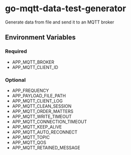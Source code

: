 # go-mqtt-data-test-generator
Generate data from file and send it to an MQTT broker

## Environment Variables

### Required
- APP_MQTT_BROKER
- APP_MQTT_CLIENT_ID

### Optional
- APP_FREQUENCY
- APP_PAYLOAD_FILE_PATH
- APP_MQTT_CLIENT_LOG
- APP_MQTT_CLEAN_SESSION
- APP_MQTT_ORDER_MATTERS
- APP_MQTT_WRITE_TIMEOUT
- APP_MQTT_CONNECTION_TIMEOUT
- APP_MQTT_KEEP_ALIVE
- APP_MQTT_AUTO_RECONNECT
- APP_MQTT_TOPIC
- APP_MQTT_QOS
- APP_MQTT_RETAINED_MESSAGE
